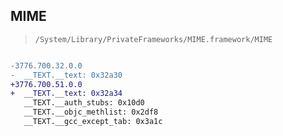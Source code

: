 ## MIME

> `/System/Library/PrivateFrameworks/MIME.framework/MIME`

```diff

-3776.700.32.0.0
-  __TEXT.__text: 0x32a30
+3776.700.51.0.0
+  __TEXT.__text: 0x32a34
   __TEXT.__auth_stubs: 0x10d0
   __TEXT.__objc_methlist: 0x2df8
   __TEXT.__gcc_except_tab: 0x3a1c

```
